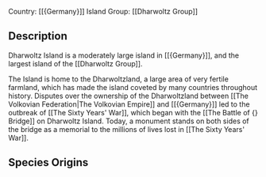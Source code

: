 Country: [[{Germany}]]
Island Group: [[Dharwoltz Group]]
## Description

Dharwoltz Island is a moderately large island in [[{Germany}]], and the largest island of the [[Dharwoltz Group]].

The Island is home to the Dharwoltzland, a large area of very fertile farmland, which has made the island coveted by many countries throughout history. Disputes over the ownership of the Dharwoltzland between [[The Volkovian Federation|The Volkovian Empire]] and [[{Germany}]] led to the outbreak of [[The Sixty Years' War]], which began with the [[The Battle of {} Bridge]] on Dharwoltz Island. Today, a monument stands on both sides of the bridge as a memorial to the millions of lives lost in [[The Sixty Years' War]].
## Species Origins

